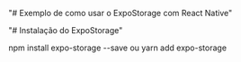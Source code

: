 "# Exemplo de como usar o ExpoStorage com React Native" 

"# Instalação do ExpoStorage" 

npm install expo-storage --save 
ou
yarn add expo-storage
